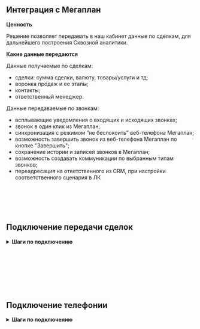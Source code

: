 ## Интеграция с Мегаплан <br />  

**Ценность** <br />  

Решение позволяет передавать в наш кабинет данные по сделкам, для дальнейшего построения Сквозной аналитики. <br />   

 **Какие данные передаются**   <br />  

 Данные получаемые по сделкам:    <br />
- сделки: сумма сделки, валюту, товары/услуги и тд;  
- воронка продаж и ее этапы;  
- контакты;  
- ответственный менеджер.  <br />  

Данные передаваемые по звонкам:  <br />

- всплывающие уведомления о входящих и исходящих звонках;
- звонок в один клик из Мегаплан;
- синхронизация с режимом “не беспокоить” веб-телефона Мегаплан;
- возможность завершить звонок из веб-телефона Мегаплан по кнопке "Завершить";
- сохранение истории и записей звонков в Мегаплан;
- возможность создавать коммуникации по выбранным типам звонков;
- переадресация на ответственного из CRM, при настройки соответственного сценария в ЛК <br />

<br />
<br />
<br />
<br />

## Подключение передачи сделок   <br />


<details>
 <summary style="font-weight:bold;"> Шаги по подключению </summary> <br />


1. Укажите **Учетные данные** <br /> 

Для авторизации в мегаплан необходимо: <br />  

- нажать "Авторизация в Мегаплан";
- если ранеее добавляли учетные данные Мегаплан, то выбрать их из списка, если нет, то нажать "Добавить учетные данные";
- заполнить значения:
  - название;
  - логин(username) и пароль(password) от Мегаплан;
  - домен Мегаплан в формате https://mp361546.megaplan.ru , часть 'mp361546' будет у каждого клиента уникальной.
    
После добавления учетных данных на странице появятся Параметры интеграции.

2. Нажмите **Активен** на этой странице. <br />  
3. Создайте приложение в Мегаплан на Webhook url сервиса UIS из настроек.  <br />  

![image](megaplan_app.gif) 
<br />  

4.  Нажмите сохранить <br />  

После подключения интеграции сделки будут попадать в  Сырые данные -> Сделки.  <br />  
Для проверки корректности работы интеграции создайте тестовую сделку в Мегаплан.

</details> 

<br />
<br />
<br />
<br />
<br />
<br />
<br />

## Подключение телефонии   <br />

<details>
 <summary style="font-weight:bold;"> Шаги по подключению </summary> <br />

1. Укажите **Учетные данные** <br /> 

Для авторизации в мегаплан необходимо: <br />  

- нажать "Авторизация в Мегаплан";
- если ранеее добавляли учетные данные Мегаплан, то выбрать их из списка, <br /> 
если нет, то нажать "Добавить учетные данные";
- заполнить значения:
  - название;
  - логин(username) и пароль(password) от Мегаплан;
  - домен Мегаплан в формате YOURDOMAIN.megaplan.ru, часть 'YOURDOMAIN' у каждого клиента уникальна.
    
После добавления учетных данных на странице появятся Параметры интеграции.

2. Нажмите **Интеграция активна** на этой странице. <br />
3. **Фильтровать по виртуальным номерам** - выберите настройку, если требуется  фильтрация по виртуальным номерам (в случае подключения нескольких сетей/интеграций). <br />
При прожатии будет выведена дополнительная настройка с выбором виртуальных номеров. <br />

**Список виртуальных номеров** - укажите виртуальные номера, по которым необходимо отображать данные по звонкам в Мегаплан в подключенной сети. <br />

4.  Выберите настройку **Включить переадресацию на персонального менеджера**, если необходима переадресация на персонального менеджера из CRM.  <br /> 

**Важно:** переадресация на персонального менеджера из CRM будет работать при настроенном сценарии с соответствующей операцией в Novofon , а также при соответствии внутренних номеров сотрудников в Novofon и в разделе "Телефония" в Мегаплан (подробнее в п.8).  <br /> 

5.  **Ответственный по умолчанию** - если звонок потерян или поступил на сотрудника, который отсутствует в Мегаплан, то выбранный сотрудник будет назначен ответственным при автоматическом создании контакта.<br />

6.  **Создавать контакт при звонке** - настройка позволяет создавать контакт в разделе "Клиенты" при начале разговора. <br />

При её выборе выводится дополнительная настройка выбора ответственного сотрудника. <br /> 
**Назначать ответственного на** - выберете кого назначать ответственным за успешный звонок от нового клиента (последний или первый разговаривавший). <br />
   
7. **Создавать коммуникацию по звонку** - настройка позволяет создавать коммуникации в разделе "Клиенты" - "Коммуникации" с типом "Звонок" после завершения звонка. <br />
При её выборе выводятся дополнительные настройки передачи коммуникаций: <br />
  - **Создание коммуникации по типам звонков** - добавьте необходимые типы звонков, по которым необходимо создавать коммуникацию в требуемом статусе. <br />
  - **Длительность коммуникации** - укажите время в минутах, которое необходимо добавлять к времени начала коммуникации, при формировании времени окончания. По умолчанию указано 120 минут (2 часа). <br />
  
8. В **Мегаплан** заполните настройку телефонии: <br />  
 -  Под пользователем, который входит в группу «Директора» или «Админы», зайти в личный кабинет Мегаплан.
 -  В аккаунте выбрать раздел «Расширения».
 -  Найти приложение «Телефония Новофон» в категории «Телефония» и установить его.
 -  Теперь необходимо указать для каждого пользователя Megaplan внутренний номер виртуальной АТС UIS. 
    - Для этого открываем интерфейс CRM-системы, переходим в раздел “Настройки”, открываем вкладку “Интеграция”, в меню слева выбираем пункт “Телефония”. 
    - Обращаем внимание на блок “Подключение к телефонии по API” и там нажимаем “Настройки телефонии”. 
    - Переходим на вкладку на “Пользователи”.
    - Добавьте всех пользователей, использующих телефонию. Для каждого из них укажите внутренние номера АТС из раздела "Сотрудники".  <br />
    ![image](megaplan_telephony.gif)
    **Важно:** если сотрудник не будет указан в данном разделе, то функционал поднятия карточки звонка и передача информации по нему не будет доступен. 
    - Нажимаем сохранить.  <br />
     
9. Нажмите кнопку "Синхронизировать настройки телефонии из Мегаплан". <br />
10. **Синхронизировать сотрудников** - настройка позволяет импортировать выбранных сотрудников из Мегаплан в UIS. Связь сотрудника в UIS с сотрудником из Мегаплан происходит по e-mail.
При прожатии будут выведены дополнительные настройки:
- список сотрудников из Мегаплан. Необходимо выбрать тех сотрудников, которых требуется создать в UIS.
- кнопка"Синхронизировать", для принудительной синхронизации сотрудников. По умолчанию синхронизация происходит каждые 2 часа.

    
12. **Обработка потеряных звонков**- при потерянных звонках можно настроить автоматическое создание дела как на входящий, так и на исходящий звонок. Дело будет создано только, если существует контакт клиента.
    - **При входящих звонках** - вы можете включить автоматическое создание Дела при потерянных входящих звонках и задать кто будет ответственным за него: менеджер из карточки контакта в Megaplan или ответственный сотрудник по умолчанию. <br />
    - **При исходящих звонках** - вы можете включить автоматическое создание Дела при потерянных исходящих звонках и задать кто будет ответственным за него: менеджер из карточки контакта в Megaplan, ответственный сотрудник по умолчанию или сотрудник, совершивший звонок.

   
13. **Номер для звонка по клику** - номер, который определяется у клиента при звонке от сотрудника, у которого нет зарегистрированной SIP-линии.
14. **Переопредeлять АОН для исходящих звонков** - выберете настройку, если требуется для всех исходящих звонков по клику отображать клиенту только выбранный номер в параметре "Номер для звонка по клику".
15.  Нажмите сохранить <br />  
   
 </details> 
